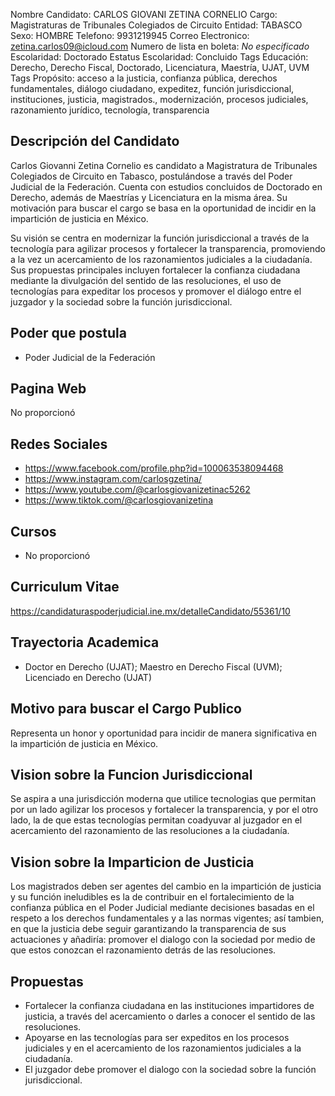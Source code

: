 Nombre Candidato: CARLOS GIOVANI ZETINA CORNELIO
Cargo: Magistraturas de Tribunales Colegiados de Circuito
Entidad: TABASCO
Sexo: HOMBRE
Telefono: 9931219945
Correo Electronico: zetina.carlos09@icloud.com
Numero de lista en boleta: *No especificado*
Escolaridad: Doctorado
Estatus Escolaridad: Concluido
Tags Educación: Derecho, Derecho Fiscal, Doctorado, Licenciatura, Maestría, UJAT, UVM
Tags Propósito: acceso a la justicia, confianza pública, derechos fundamentales, diálogo ciudadano, expeditez, función jurisdiccional, instituciones, justicia, magistrados., modernización, procesos judiciales, razonamiento jurídico, tecnología, transparencia


## Descripción del Candidato 

Carlos Giovanni Zetina Cornelio es candidato a Magistratura de Tribunales Colegiados de Circuito en Tabasco, postulándose a través del Poder Judicial de la Federación. Cuenta con estudios concluidos de Doctorado en Derecho, además de Maestrías y Licenciatura en la misma área. Su motivación para buscar el cargo se basa en la oportunidad de incidir en la impartición de justicia en México.

Su visión se centra en modernizar la función jurisdiccional a través de la tecnología para agilizar procesos y fortalecer la transparencia, promoviendo a la vez un acercamiento de los razonamientos judiciales a la ciudadanía. Sus propuestas principales incluyen fortalecer la confianza ciudadana mediante la divulgación del sentido de las resoluciones, el uso de tecnologías para expeditar los procesos y promover el diálogo entre el juzgador y la sociedad sobre la función jurisdiccional.


## Poder que postula

- Poder Judicial de la Federación


## Pagina Web

No proporcionó


## Redes Sociales

- https://www.facebook.com/profile.php?id=100063538094468
- https://www.instagram.com/carlosgzetina/
- https://www.youtube.com/@carlosgiovanizetinac5262
- https://www.tiktok.com/@carlosgiovanizetina


## Cursos

- No proporcionó


## Curriculum Vitae

https://candidaturaspoderjudicial.ine.mx/detalleCandidato/55361/10


## Trayectoria Academica

- Doctor en Derecho (UJAT); Maestro en Derecho Fiscal (UVM); Licenciado en Derecho (UJAT)


## Motivo para buscar el Cargo Publico

Representa un honor y oportunidad para incidir de manera significativa en la impartición de justicia en México.


## Vision sobre la Funcion Jurisdiccional

Se aspira a una jurisdicción moderna que utilice tecnologias que permitan por un lado agilizar los procesos y fortalecer la transparencia, y por el otro lado, la de que estas tecnologías permitan coadyuvar al juzgador en el acercamiento del razonamiento de las resoluciones a la ciudadanía.


## Vision sobre la Imparticion de Justicia

Los magistrados deben ser agentes del cambio en la impartición de justicia y su función ineludibles es la de contribuir en el fortalecimiento de la confianza pública en el Poder Judicial mediante decisiones basadas en el respeto a los derechos fundamentales y a las normas vigentes; así tambien, en que la justicia debe seguir garantizando la transparencia de sus actuaciones y añadiría: promover el dialogo con la sociedad por medio de que estos conozcan el razonamiento detrás de las resoluciones.


## Propuestas

- Fortalecer la confianza ciudadana en las instituciones impartidores de justicia, a través del acercamiento o darles a conocer el sentido de las resoluciones.
- Apoyarse en las tecnologías para ser expeditos en los procesos judiciales y en el acercamiento de los razonamientos judiciales a la ciudadanía.
- El juzgador debe promover el dialogo con la sociedad sobre la función jurisdiccional.

